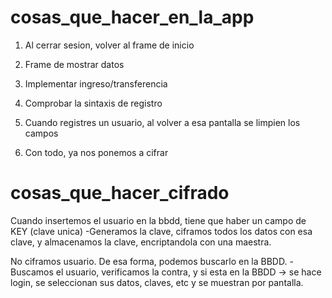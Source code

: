 # cosas_que_hacer_en_la_app

1. Al cerrar sesion, volver al frame de inicio
2. Frame de mostrar datos
3. Implementar ingreso/transferencia
4. Comprobar la sintaxis de registro
5. Cuando registres un usuario, al volver a esa pantalla se limpien los campos

6. Con todo, ya nos ponemos a cifrar



# cosas_que_hacer_cifrado
Cuando insertemos el usuario en la bbdd, tiene que haber un campo de KEY (clave unica)
    -Generamos la clave, ciframos todos los datos con esa clave, y almacenamos la clave, encriptandola con una maestra.

No ciframos usuario. De esa forma, podemos buscarlo en la BBDD.
    -Buscamos el usuario, verificamos la contra, y si esta en la BBDD -> se hace login, se seleccionan sus datos, claves, etc
     y se muestran por pantalla.
